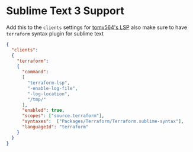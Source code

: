 # Sublime Text 3 Support

Add this to the `clients` settings for [tomv564's LSP](https://github.com/tomv564/LSP) also make sure to have `terraform` syntax plugin for sublime text

```json
{
  "clients":
  {
    "terraform":
    {
      "command":
      [
        "terraform-lsp",
        "-enable-log-file",
        "-log-location",
        "/tmp/"
      ],
      "enabled": true,
      "scopes": ["source.terraform"],
      "syntaxes":  ["Packages/Terraform/Terraform.sublime-syntax"],
      "languageId": "terraform"
    }
  }
}
```
